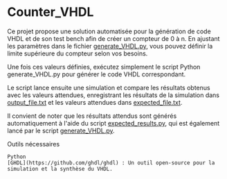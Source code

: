 # Counter_VHDL
Ce projet propose une solution automatisée pour la génération de code VHDL et de son test bench afin de créer un compteur de 0 à n. 
En ajustant les paramètres dans le fichier [generate_VHDL.py](./generate_VHDL.py), vous pouvez définir la limite supérieure du compteur selon vos besoins. 

Une fois ces valeurs définies, exécutez simplement le script Python generate_VHDL.py pour générer le code VHDL correspondant. 

Le script lance ensuite une simulation et compare les résultats obtenus avec les valeurs attendues, enregistrant les résultats de la simulation dans [output_file.txt](./output_file.txt) et les valeurs attendues dans [expected_file.txt](./expected_file.txt). 

Il convient de noter que les résultats attendus sont générés automatiquement à l'aide du script [expected_results.py](./expected_results.py), qui est également lancé par le script [generate_VHDL.py](./generate_VHDL.py). 


Outils nécessaires

    Python 
    [GHDL](https://github.com/ghdl/ghdl) : Un outil open-source pour la simulation et la synthèse du VHDL.